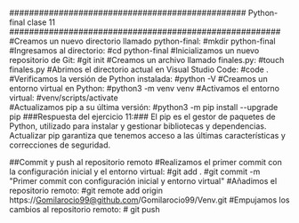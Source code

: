 ################################################ Python-final clase 11 #######################################################
#Creamos un nuevo directorio llamado python-final: #mkdir python-final
#Ingresamos al directorio: #cd python-final
#Inicializamos un nuevo repositorio de Git: #git init
#Creamos un archivo llamado finales.py: #touch finales.py
#Abrimos el directorio actual en Visual Studio Code: #code .
#Verificamos la versión de Python instalada: #python -V
#Creamos un entorno virtual en Python: #python3 -m venv venv
#Activamos el entorno virtual: #venv/scripts/activate     
#Actualizamos pip a su última versión: #python3 -m pip install --upgrade pip
###Respuesta del ejercicio 11:###
El pip es el gestor de paquetes de Python, utilizado para instalar y gestionar bibliotecas
y dependencias. Actualizar pip garantiza que tenemos acceso a las últimas características y
correcciones de seguridad.

##Commit y push al repositorio remoto
#Realizamos el primer commit con la configuración inicial y el entorno virtual: #git add .
#git commit -m "Primer commit con configuración inicial y entorno virtual"
#Añadimos el repositorio remoto: #git remote add origin https://Gomilarocio99@github.com/Gomilarocio99/Venv.git
#Empujamos los cambios al repositorio remoto: # git push 
